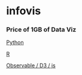 # infovis

### Price of 1GB of Data Viz
[Python](https://colab.research.google.com/drive/1eTx1bz6jbFI88hqxhbkw_ZPPuUqFq6Hv?usp=sharing)

[R](https://colab.research.google.com/drive/16VhGswMArGXueR399JiM2aJu7DAowXpt?usp=sharing)

[Observable / D3 / js](https://observablehq.com/@ig-rib/price-of-1gb-in-each-country)
